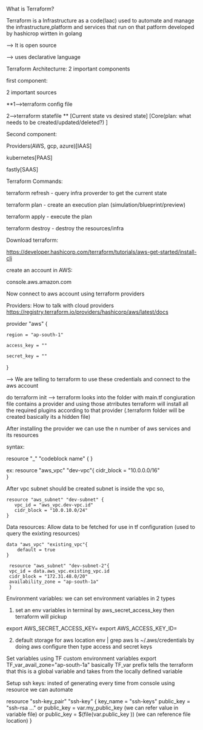 What is Terraform?

Terraform is a Infrastructure as a code(Iaac) used to automate and manage the infrastructure,platform and services that run on that patform developed by hashicrop wirtten in golang

--> It is open source

--> uses declarative language

Terraform Architecturre: 
2 important components

first component:

2 important sources  
                                                                    
**1-->terraform config file      

2-->terraform statefile **  [Current state vs desired state]  [Core(plan: what needs to be created/updated/deleted?) ]

Second component:

Providers(AWS, gcp, azure)[IAAS]

kubernetes[PAAS]

fastly[SAAS]
                              
                              
Terraform Commands:

terraform refresh - query infra proverder to get the current state

terraform plan - create an execution plan (simulation/blueprint/preview)

terraform apply -  execute the plan

terraform destroy - destroy the resources/infra



Download terraform:

https://developer.hashicorp.com/terraform/tutorials/aws-get-started/install-cli 

create an account in AWS:

console.aws.amazon.com 

Now connect to aws account using terraform providers

Providers: How to talk with cloud providers
https://registry.terraform.io/providers/hashicorp/aws/latest/docs 

provider "aws" {

    region = "ap-south-1"

    access_key = ""
    
    secret_key = ""  

}

--> We are telling to terraform to use these credentials and connect to the aws account 

do terraform init --> terraform looks into the folder with main.tf congiuration file contains a provider and using  those atrributes terraform will install all the required plugins according to that provider (.terraform folder will be created basically its a hidden file)

After installing the provider we can use the n number of aws services and its resources

syntax:

resource "<provider>_<resourceType>" "codeblock name" {
  <parameters or atrributes>
}

ex: resource "aws_vpc" "dev-vpc"{
      cidr_block = "10.0.0.0/16"   
    }

After vpc subnet should be created subnet is inside the vpc so, 
    
    resource "aws_subnet" "dev-subnet" {
       vpc_id = "aws_vpc.dev-vpc.id"
       cidr_block = "10.0.10.0/24"
    }
    
   
Data resources: Allow data to be fetched for use in tf configuration (used to query the exixting resources)

    data "aws_vpc" "existing_vpc"{
        default = true
    }
 
     resource "aws_subnet" "dev-subnet-2"{
     vpc_id = data.aws_vpc.existing_vpc.id
     cidr_block = "172.31.48.0/20"
     availability_zone = "ap-south-1a"
     }
    

Environment variables: we can set environment variables in 2 types 
1. set an env variables in terminal by aws_secret_access_key then terraform will pickup

export AWS_SECRET_ACCESS_KEY=
export AWS_ACCESS_KEY_ID=

2. default storage for aws location env | grep aws
ls ~/.aws/credentials
by doing aws configure  then type access and secret keys 

Set variables using TF custom environment variables
export TF_var_avail_zone="ap-south-1a" 
basically TF_var prefix tells the terraform that this is a global variable and  takes from the locally defined variable

Setup ssh keys: insted of generating every time from console using resource we can automate 

resource "ssh-key_pair" "ssh-key" {
    key_name = "ssh-keys"
    public_key = "ssh-rsa ..." 
    or
    public_key = var.my_public_key (we can refer value in variable file)
    or 
    public_key = $(file(var.public_key
    )) (we can reference file location) 
}
